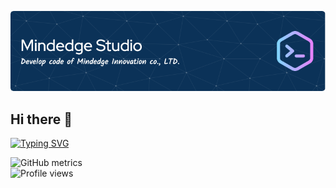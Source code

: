 ![Header](../github-header-image.png)
## Hi there 👋
[![Typing SVG](https://readme-typing-svg.demolab.com?font=Press+Start+2P&size=14&pause=1000&color=FDB040&vCenter=true&width=495&height=54&lines=Welcome+to+Mindedge+Studio;Develop+code+of+Mindedge+Innovation)](https://git.io/typing-svg)

![GitHub metrics](https://metrics.lecoq.io/mindedgedevel)  
![Profile views](https://gpvc.arturio.dev/mindedgedevel)  
<!--

**Here are some ideas to get you started:**

🙋‍♀️ A short introduction - what is your organization all about?
🌈 Contribution guidelines - how can the community get involved?
👩‍💻 Useful resources - where can the community find your docs? Is there anything else the community should know?
🍿 Fun facts - what does your team eat for breakfast?
🧙 Remember, you can do mighty things with the power of [Markdown](https://docs.github.com/github/writing-on-github/getting-started-with-writing-and-formatting-on-github/basic-writing-and-formatting-syntax)
-->

